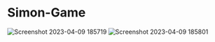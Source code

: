 # Simon-Game
![Screenshot 2023-04-09 185719](https://user-images.githubusercontent.com/114082530/230775552-d7b8daef-ef47-4da1-9b47-0cd37f01c872.png)
![Screenshot 2023-04-09 185801](https://user-images.githubusercontent.com/114082530/230775554-c25d5a2e-f41a-4e68-8035-82bf02435f46.png)
